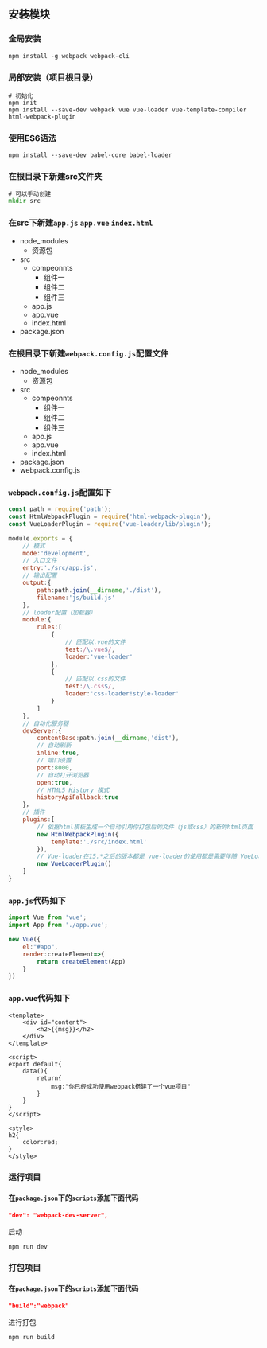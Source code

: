## 安装模块

### 全局安装
```node
npm install -g webpack webpack-cli
```
### 局部安装（项目根目录）
```node
# 初始化
npm init
npm install --save-dev webpack vue vue-loader vue-template-compiler html-webpack-plugin 
```

### 使用ES6语法
```node
npm install --save-dev babel-core babel-loader
```

### 在根目录下新建src文件夹
```cmd
# 可以手动创建
mkdir src
```

### 在src下新建`app.js` `app.vue` `index.html`
+ node_modules
	* 资源包
+ src
	* compeonnts
		* 组件一
		* 组件二
		* 组件三
	* app.js
	* app.vue
	* index.html
+ package.json

### 在根目录下新建`webpack.config.js`配置文件
+ node_modules
	* 资源包
+ src
	* compeonnts
		* 组件一
		* 组件二
		* 组件三
	* app.js
	* app.vue
	* index.html
+ package.json
+ webpack.config.js

### `webpack.config.js`配置如下
```js
const path = require('path');
const HtmlWebpackPlugin = require('html-webpack-plugin');
const VueLoaderPlugin = require('vue-loader/lib/plugin');

module.exports = {
	// 模式
	mode:'development',
	// 入口文件
	entry:'./src/app.js',
	// 输出配置
	output:{
		path:path.join(__dirname,'./dist'),
		filename:'js/build.js'
	},
	// loader配置（加载器）
	module:{
		rules:[
			{
				// 匹配以.vue的文件
				test:/\.vue$/,
				loader:'vue-loader'
			},
			{
				// 匹配以.css的文件
				test:/\.css$/,
				loader:'css-loader!style-loader'
			}
		]
	},
	// 自动化服务器
	devServer:{
		contentBase:path.join(__dirname,'dist'),
		// 自动刷新
		inline:true,
		// 端口设置
		port:8000,
		// 自动打开浏览器
		open:true,
		// HTML5 History 模式
		historyApiFallback:true
	}，
	// 插件
	plugins:[
		// 依据html模板生成一个自动引用你打包后的文件（js或css）的新的html页面
		new HtmlWebpackPlugin({
			template:'./src/index.html'
		}),
		// Vue-loader在15.*之后的版本都是 vue-loader的使用都是需要伴随 VueLoaderPlugin
		new VueLoaderPlugin()
	]
}
```

### `app.js`代码如下
```js
import Vue from 'vue';
import App from './app.vue';

new Vue({
	el:"#app",
	render:createElement=>{
		return createElement(App)
	}
})
```

### `app.vue`代码如下
```vue
<template>
	<div id="content">
		<h2>{{msg}}</h2>
	</div>
</template>

<script>
export default{
	data(){
		return{
			msg:"你已经成功使用webpack搭建了一个vue项目"
		}
	}
}
</script>

<style>
h2{
	color:red;
}
</style>
```

### 运行项目
#### 在`package.json`下的`scripts`添加下面代码
```json
"dev": "webpack-dev-server",
```
启动
```node
npm run dev
```

### 打包项目
#### 在`package.json`下的`scripts`添加下面代码
```json
"build":"webpack"
```
进行打包
```node
npm run build
```